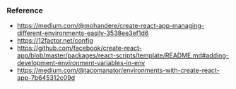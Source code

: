 

### Reference
* https://medium.com/@mohandere/create-react-app-managing-different-environments-easily-3538ee3ef1d6
* https://12factor.net/config
* https://github.com/facebook/create-react-app/blob/master/packages/react-scripts/template/README.md#adding-development-environment-variables-in-env
* https://medium.com/@tacomanator/environments-with-create-react-app-7b645312c09d
